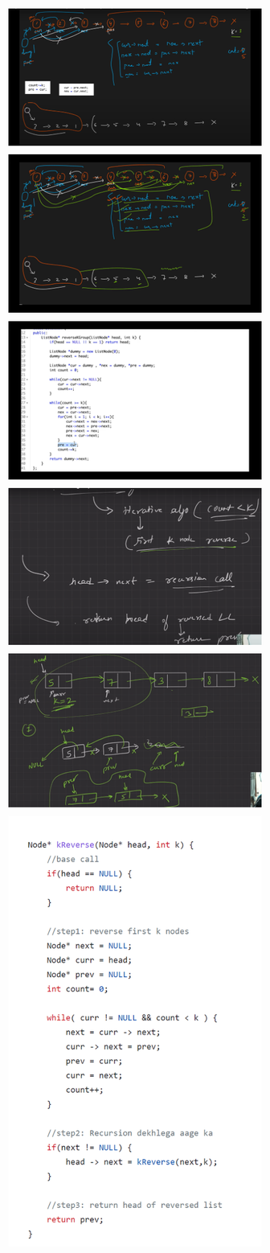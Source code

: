 <br>

<p align="center">
  <img src="./1.png" alt="image"/>
</p>

<p align="center">
  <img src="./2.png" alt="image 2"/>
</p>

<p align="center">
  <img src="./3.png" alt="image 3"/>
</p>

<p align="center">
  <img src="./4.png" alt="image 4"/>
</p>

<p align="center">
  <img src="./5.png" alt="image 5"/>
</p>

<p align="center">
  <img src="./6.png" alt="image 6"/>
</p>
<br>